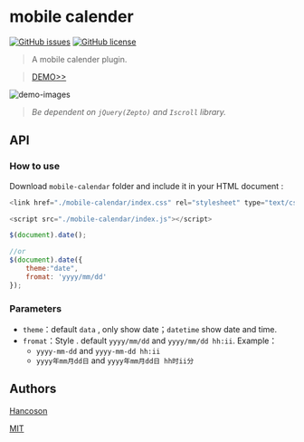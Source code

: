 # mobile calender
[![GitHub issues](https://img.shields.io/github/issues/Hancoson/mobile-calendar.svg)](https://github.com/Hancoson/mobile-calendar/issues)
[![GitHub license](https://img.shields.io/github/license/Hancoson/mobile-calendar.svg)](https://github.com/Hancoson/mobile-calendar/blob/master/LICENSE)

> A mobile calender plugin.

> [DEMO>>](http://hancoson.github.io/mobile-calendar/test/index.html)

![demo-images](http://7xtxh3.com1.z0.glb.clouddn.com/github/Jietu20171230-212811@2x.jpg
)

> _Be dependent on `jQuery(Zepto)` and `Iscroll` library._

## API

### How to use

Download `mobile-calendar` folder and include it in your HTML document :

```js
<link href="./mobile-calendar/index.css" rel="stylesheet" type="text/css" />

<script src="./mobile-calendar/index.js"></script>
```

```js
$(document).date();

//or
$(document).date({
    theme:"date",
    fromat: 'yyyy/mm/dd'
});
```

### Parameters 
- `theme`：default `data` , only show date；`datetime` show date and time.
- `fromat`：Style . default `yyyy/mm/dd` and `yyyy/mm/dd hh:ii`. Example：
    - `yyyy-mm-dd` and `yyyy-mm-dd hh:ii`
    - `yyyy年mm月dd日` and `yyyy年mm月dd日 hh时ii分`


## Authors

[Hancoson](https://github.com/Hancoson)

[MIT](https://github.com/Hancoson/mobile-calendar/blob/master/LICENSE)